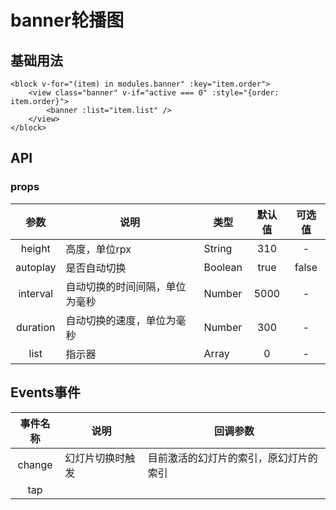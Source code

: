 # banner轮播图
## 基础用法
```vue
<block v-for="(item) in modules.banner" :key="item.order">
    <view class="banner" v-if="active === 0" :style="{order: item.order}">
        <banner :list="item.list" />
    </view>
</block>
```

## API
### props
参数 | 说明 | 类型 | 默认值 | 可选值
:-:|-|-|:-:|:-:
height|高度，单位rpx|String|310|-
autoplay|是否自动切换|Boolean|true|false
interval|自动切换的时间间隔，单位为毫秒|Number|5000|-
duration|自动切换的速度，单位为毫秒|Number|300|-
list|指示器|Array|0|-

## Events事件

事件名称 | 说明 | 回调参数
:-:|-|-
change|幻灯片切换时触发|目前激活的幻灯片的索引，原幻灯片的索引
tap|